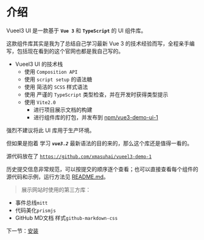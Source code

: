 # 介绍

Vueel3 UI 是一款基于 **`Vue 3`** 和 **`TypeScript`** 的 UI 组件库。

这款组件库其实是我为了总结自己学习最新 Vue 3 的技术经验而写，全程亲手编写，包括现在看到的这个官网也都是我自己写的。

- Vueel3 UI 的技术栈
  - 使用 `Composition API`
  - 使用 `script setup` 的语法糖
  - 使用 简洁的 `SCSS` 样式语法
  - 使用 严谨的 `TypeScript` 类型检查，并在开发时获得类型提示
  - 使用 `Vite2.0`
    - 进行项目展示文档的构建
    - 进行组件库的打包，并发布到 [npm/vue3-demo-ui-1](https://www.npmjs.com/package/vue3-demo-ui-1)

强烈不建议将此 UI 库用于生产环境。

但如果是抱着 学习 ***`vue3.2`*** 最新语法的目的来的，那么这个库还是值得一看的。

源代码放在了 [`https://github.com/xmasuhai/vueel3-demo-1`](https://github.com/xmasuhai/vueel3-demo-1)

历史提交信息非常规范，可以按提交的顺序逐个查看；也可以直接查看每个组件的源代码和示例，运行方法见 [README.md](#/docs/readme)。

> 展示网站时使用的第三方库：

- 事件总线`mitt`
- 代码美化`prismjs`
- GitHub MD文档 样式`github-markdown-css`

下一节：[安装](#/docs/install)
